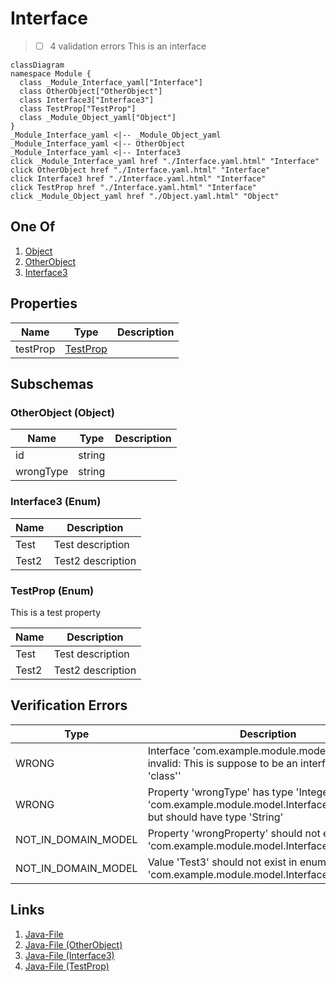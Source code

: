# Interface
> - [ ] 4 validation errors
This is an interface
```mermaid
classDiagram
namespace Module {
  class _Module_Interface_yaml["Interface"]
  class OtherObject["OtherObject"]
  class Interface3["Interface3"]
  class TestProp["TestProp"]
  class _Module_Object_yaml["Object"]
}
_Module_Interface_yaml <|-- _Module_Object_yaml 
_Module_Interface_yaml <|-- OtherObject 
_Module_Interface_yaml <|-- Interface3 
click _Module_Interface_yaml href "./Interface.yaml.html" "Interface"
click OtherObject href "./Interface.yaml.html" "Interface"
click Interface3 href "./Interface.yaml.html" "Interface"
click TestProp href "./Interface.yaml.html" "Interface"
click _Module_Object_yaml href "./Object.yaml.html" "Object"
```


## One Of
1. [Object](./Object.yaml.md)
1. [OtherObject](#OtherObject)
1. [Interface3](#Interface3)


## Properties
| Name | Type | Description |
|------|------|-------------|
| testProp | [TestProp](#TestProp) |  |

## Subschemas
### OtherObject (Object)




| Name | Type | Description |
|------|------|-------------|
| id | string |  |
| wrongType | string |  |
### Interface3 (Enum)



| Name | Description |
|------|-------------|
| Test | Test description |
| Test2 | Test2 description |

### TestProp (Enum)
This is a test property


| Name | Description |
|------|-------------|
| Test | Test description |
| Test2 | Test2 description |


## Verification Errors
| Type | Description |
|------|-------------|
| WRONG | Interface &#x27;com.example.module.model.Interface&#x27; is invalid: This is suppose to be an interface but is a &#x27;class&#x27;&#x27; |
| WRONG | Property &#x27;wrongType&#x27; has type &#x27;Integer&#x27; in class &#x27;com.example.module.model.InterfaceOtherObject&#x27; but should have type &#x27;String&#x27; |
| NOT_IN_DOMAIN_MODEL | Property &#x27;wrongProperty&#x27; should not exist in class &#x27;com.example.module.model.InterfaceOtherObject&#x27; |
| NOT_IN_DOMAIN_MODEL | Value &#x27;Test3&#x27; should not exist in enum &#x27;com.example.module.model.InterfaceInterface3&#x27; |

## Links
1. [Java-File](./java/Interface.java)
1. [Java-File (OtherObject)](./java/InterfaceOtherObject.java)
1. [Java-File (Interface3)](./java/InterfaceInterface3.java)
1. [Java-File (TestProp)](./java/InterfaceTestProp.java)
